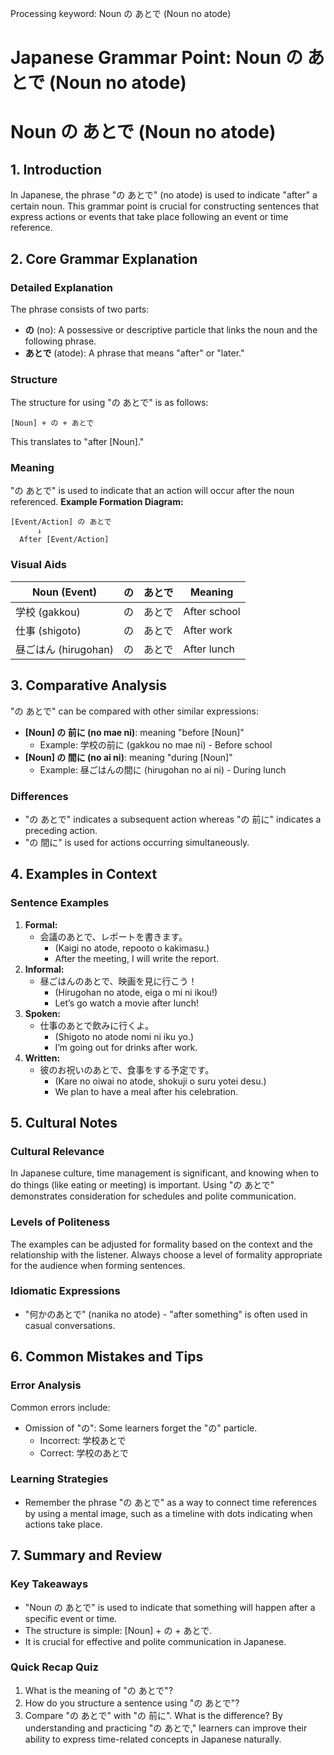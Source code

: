 Processing keyword: Noun の あとで (Noun no atode)
# Japanese Grammar Point: Noun の あとで (Noun no atode)
# Noun の あとで (Noun no atode)
## 1. Introduction
In Japanese, the phrase "の あとで" (no atode) is used to indicate "after" a certain noun. This grammar point is crucial for constructing sentences that express actions or events that take place following an event or time reference.
## 2. Core Grammar Explanation
### Detailed Explanation
The phrase consists of two parts:
- **の** (no): A possessive or descriptive particle that links the noun and the following phrase.
- **あとで** (atode): A phrase that means "after" or "later." 
### Structure
The structure for using "の あとで" is as follows:
```
[Noun] + の + あとで
```
This translates to "after [Noun]."
### Meaning
"の あとで" is used to indicate that an action will occur after the noun referenced. 
**Example Formation Diagram:**
```
[Event/Action] の あとで
      ↓
  After [Event/Action]
```
### Visual Aids
| Noun (Event)  | の | あとで | Meaning          |
|---------------|---|--------|------------------|
| 学校 (gakkou) | の | あとで | After school      |
| 仕事 (shigoto)| の | あとで | After work        |
| 昼ごはん (hirugohan)| の | あとで | After lunch |
## 3. Comparative Analysis
"の あとで" can be compared with other similar expressions:
- **[Noun] の 前に (no mae ni)**: meaning "before [Noun]"
  - Example: 学校の前に (gakkou no mae ni) - Before school
- **[Noun] の 間に (no ai ni)**: meaning "during [Noun]"
  - Example: 昼ごはんの間に (hirugohan no ai ni) - During lunch
### Differences
- "の あとで" indicates a subsequent action whereas "の 前に" indicates a preceding action.
- "の 間に" is used for actions occurring simultaneously.
## 4. Examples in Context
### Sentence Examples
1. **Formal:**
   - 会議のあとで、レポートを書きます。
     - (Kaigi no atode, repooto o kakimasu.)
     - After the meeting, I will write the report.
2. **Informal:**
   - 昼ごはんのあとで、映画を見に行こう！
     - (Hirugohan no atode, eiga o mi ni ikou!)
     - Let’s go watch a movie after lunch!
3. **Spoken:**
   - 仕事のあとで飲みに行くよ。
     - (Shigoto no atode nomi ni iku yo.)
     - I’m going out for drinks after work.
4. **Written:**
   - 彼のお祝いのあとで、食事をする予定です。
     - (Kare no oiwai no atode, shokuji o suru yotei desu.)
     - We plan to have a meal after his celebration.
## 5. Cultural Notes
### Cultural Relevance
In Japanese culture, time management is significant, and knowing when to do things (like eating or meeting) is important. Using "の あとで" demonstrates consideration for schedules and polite communication.
### Levels of Politeness
The examples can be adjusted for formality based on the context and the relationship with the listener. Always choose a level of formality appropriate for the audience when forming sentences.
### Idiomatic Expressions
- "何かのあとで" (nanika no atode) - "after something" is often used in casual conversations.
## 6. Common Mistakes and Tips
### Error Analysis
Common errors include:
- Omission of "の": Some learners forget the "の" particle.
  - Incorrect: 学校あとで
  - Correct: 学校のあとで
### Learning Strategies
- Remember the phrase "の あとで" as a way to connect time references by using a mental image, such as a timeline with dots indicating when actions take place.
## 7. Summary and Review
### Key Takeaways
- "Noun の あとで" is used to indicate that something will happen after a specific event or time.
- The structure is simple: [Noun] + の + あとで.
- It is crucial for effective and polite communication in Japanese.
### Quick Recap Quiz
1. What is the meaning of "の あとで"?
2. How do you structure a sentence using "の あとで"?
3. Compare "の あとで" with "の 前に". What is the difference?
By understanding and practicing "の あとで," learners can improve their ability to express time-related concepts in Japanese naturally.
